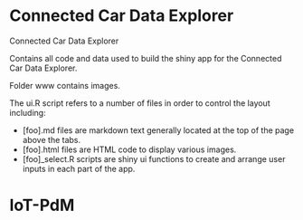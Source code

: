 # Connected Car Data Explorer
Connected Car Data Explorer

Contains all code and data used to build the shiny app for the Connected Car Data Explorer.

Folder www contains images.

The ui.R script refers to a number of files in order to control the layout including:
*	[foo].md files are markdown text generally located at the top of the page above the tabs. 
*	[foo].html  files are HTML code to display various images.
*	[foo]_select.R scripts are shiny ui functions to create and arrange user inputs in each part of the app.
# IoT-PdM
